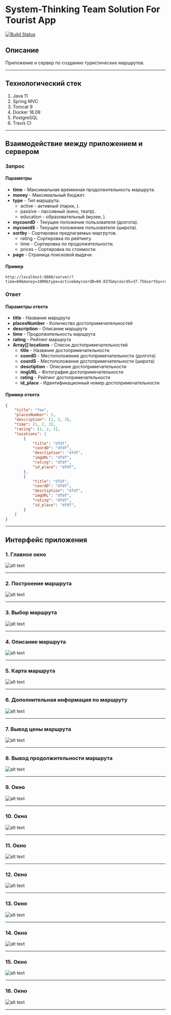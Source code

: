 # System-Thinking Team Solution For Tourist App

[![Build Status](https://travis-ci.org/DGKmaster/system-thinking.svg?branch=dgk)](https://travis-ci.org/DGKmaster/system-thinking)

## Описание

Приложение и сервер по созданию туристических маршрутов.

---

## Технологический стек

1. Java 11
1. Spring MVC
1. Tomcat 9
1. Docker 18.09
1. PostgreSQL
1. Travis CI

---

## Взаимодействие между приложением и сервером

### Запрос

#### Параметры

* **time** - Максимальная временная продолжительность маршрута.
* **money** - Максимальный бюджет.
* **type** - Тип маршрута.
  * active - активный (парки, ).
  * passive - пассивный (кино, театр).
  * education - образовательный (музеи, ).
* **mycoordD** - Текущее положение пользователя (долгота).
* **mycoordS** - Текущее положение пользователя (широта).
* **sortby** - Сортировка предлагаемых маргрутов.
  * rating - Сортировка по рейтингу.
  * time - Сортировка по продолжительности.
  * prices - Сортировка по стоимости.
* **page** - Страница поисковой выдачи.

#### Пример

```url
http://localhost:8080/server/?time=60&money=1000&type=active&mycoordD=60.037&mycoordS=37.75&sortby=rating&page=1
```

### Ответ

#### Параметры ответа

* **title** - Название маршрута
* **placesNumber** - Количество достопримечательностей
* **description** - Описание маршрута
* **time** - Продолжительность маршрута
* **rating** - Рейтинг маршрута
* **Array[] locations** - Список достопримечательностей
  * **title** - Название достопримечательности
  * **coordD** - Местоположение достопримечательности (долгота)
  * **coordS** - Местоположение достопримечательности (широта)
  * **desctiption** - Описание достопримечательности
  * **imgURL** - Фотография достопримечательности
  * **rating** - Рейтинг достопримечательности
  * **id_place** - Идентификационный номер достопримечательности

#### Пример ответа

```json
{
    "title": "foo",
    "placesNumber": 5,
    "description": [1, 2, 3],
    "time": [1, 2, 3],
    "rating": [1, 2, 3],
    "locations": [
        {
            "title": "dfdf",
            "coordD": "dfdf",
            "desctiption": "dfdf",
            "imgURL": "dfdf",
            "rating": "dfdf",
            "id_place": "dfdf",
        },
        {
            "title": "dfdf",
            "coordD": "dfdf",
            "desctiption": "dfdf",
            "imgURL": "dfdf",
            "rating": "dfdf",
            "id_place": "dfdf",
        }
    ]
}
```

---

## Интерфейс приложения

### 1. Главное окно

![alt text](docs/img/1.png "Главное окно")

---

### 2. Построение маршрута

![alt text](docs/img/22.png "Построение маршрута")

---

### 3. Выбор маршрута

![alt text](docs/img/3.png "Выбор маршрута")

---

### 4. Описание маршрута

![alt text](docs/img/4.png "Описание маршрута")

---

### 5. Карта маршрута

![alt text](docs/img/5.png "Карта маршрута")

---

### 6. Дополнительная информация по маршруту

![alt text](docs/img/6.png "Дополнительная информация по маршруту")

---

### 7. Вывод цены маршрута

![alt text](docs/img/7.png "Вывод цены маршрута")

---

### 8. Вывод продолжительности маршрута

![alt text](docs/img/8.png "Вывод продолжительности маршрута")

---

### 9. Окно

![alt text](docs/img/9.png "Окно")

---

### 10. Окно

![alt text](docs/img/10.png "Окно")

---

### 11. Окно

![alt text](docs/img/11.png "Окно")

---

### 12. Окно

![alt text](docs/img/12.png "Окно")

---

### 13. Окно

![alt text](docs/img/13.png "Окно")

---

### 14. Окно

![alt text](docs/img/14.png "Окно")

---

### 15. Окно

![alt text](docs/img/15.png "Окно")

---

### 16. Окно

![alt text](docs/img/16.png "Окно")

---
